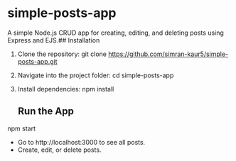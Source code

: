 # simple-posts-app
A simple Node.js CRUD app for creating, editing, and deleting posts using Express and EJS.## Installation
1. Clone the repository:
   git clone https://github.com/simran-kaur5/simple-posts-app.git
2. Navigate into the project folder:
   cd simple-posts-app
3. Install dependencies:
   npm install

   ## Run the App
  npm start
- Go to http://localhost:3000 to see all posts.
- Create, edit, or delete posts.
